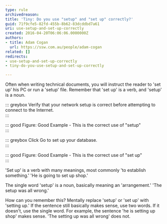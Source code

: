 ```yaml
---
type: rule
archivedreason: 
title: 'Tiny: Do you use "setup" and "set up" correctly?'
guid: 71f9cfe5-82fd-455b-8b62-83dcddbd7a61
uri: use-setup-and-set-up-correctly
created: 2016-04-20T06:06:06.0000000Z
authors:
- title: Adam Cogan
  url: https://ssw.com.au/people/adam-cogan
related: []
redirects:
- use-setup-and-set-up-correctly
- tiny-do-you-use-setup-and-set-up-correctly

---
```


Often when writing technical documents, you will instruct the reader to 'set up' his PC or run a 'setup' file. Remember that 'set up' is a verb, and 'setup' is a noun.

<!--endintro-->


::: greybox
Verify that your network setup is correct before attempting to connect to the Internet.  
:::


::: good
Figure: Good Example - This is the correct use of "setup"  
:::





::: greybox
Click Go to set up your database.  
:::


::: good
Figure: Good Example - This is the correct use of "set up"  
:::




'Set up' is a verb with many meanings, most commonly 'to establish something.' 'He is going to set up shop.'

The single word 'setup' is a noun, basically meaning an 'arrangement.' 'The setup was all wrong.'




How can you remember this? Mentally replace 'setup' or 'set up' with 'setting up.' If the sentence still basically makes sense, use two words. If it doesn't, use the single word. For example, the sentence 'he is setting up shop' makes sense. 'The setting up was all wrong' does not.

